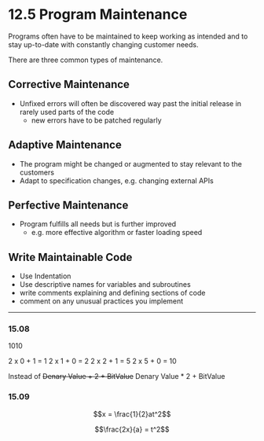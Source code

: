 # 12.5 Program Maintenance

Programs often have to be maintained to keep working as intended and to stay up-to-date with constantly changing customer needs.

There are three common types of maintenance.

## Corrective Maintenance
- Unfixed errors will often be discovered way past the initial release in rarely used parts of the code
	- new errors have to be patched regularly

## Adaptive Maintenance
- The program might be changed or augmented to stay relevant to the customers
- Adapt to specification changes, e.g. changing external APIs

## Perfective Maintenance
- Program fulfills all needs but is further improved
	- e.g. more effective algorithm or faster loading speed

## Write Maintainable Code
- Use Indentation
- Use descriptive names for variables and subroutines
- write comments explaining and defining sections of code
- comment on any unusual practices you implement

---

### 15.08

1010

2 x 0 + 1 = 1
2 x 1 + 0 = 2
2 x 2 + 1 = 5
2 x 5 + 0 = 10

Instead of
~~Denary Value + 2 + BitValue~~
Denary Value * 2 + BitValue

### 15.09

$$x = \frac{1}{2}at^2$$

$$\frac{2x}{a} = t^2$$